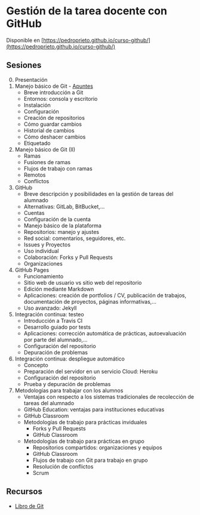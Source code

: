 # Gestión de la tarea docente con GitHub

Disponible en [https://pedroprieto.github.io/curso-github/](https://pedroprieto.github.io/curso-github/)

## Sesiones
0. Presentación
1. Manejo básico de Git - [Apuntes](sesion-1.org)
    - Breve introducción a Git
    - Entornos: consola y escritorio
    - Instalación
    - Configuración
    - Creación de repositorios
    - Cómo guardar cambios
    - Historial de cambios
    - Cómo deshacer cambios
    - Etiquetado
2. Manejo básico de Git (II)
    - Ramas
    - Fusiones de ramas
    - Flujos de trabajo con ramas
    - Remotos
    - Conflictos
3. GitHub
    - Breve descripción y posibilidades en la gestión de tareas del alumnado
    - Alternativas: GitLab, BitBucket,...
    - Cuentas
    - Configuración de la cuenta
    - Manejo básico de la plataforma
    - Repositorios: manejo y ajustes
    - Red social: comentarios, seguidores, etc.
    - Issues y Proyectos
    - Uso individual
    - Colaboración: Forks y Pull Requests
    - Organizaciones
4. GitHub Pages
    - Funcionamiento
    - Sitio web de usuario vs sitio web del repositorio
    - Edición mediante Markdown
    - Aplicaciones: creación de portfolios / CV, publicación de trabajos, documentación de proyectos, páginas informativas,...
    - Uso avanzado: Jekyll
5. Integración continua: testeo
    - Introducción a Travis CI
    - Desarrollo guiado por tests
    - Aplicaciones: corrección automática de prácticas, autoevaluación por parte del alumnado,...
    - Configuración del repositorio
    - Depuración de problemas
6. Integración continua: despliegue automático
    - Concepto
    - Preparación del servidor en un servicio Cloud: Heroku
    - Configuración del repositorio
    - Prueba y depuración de problemas
7. Metodologías para trabajar con los alumnos
    - Ventajas con respecto a los sistemas tradicionales de recolección de tareas del alumnado
    - GitHub Education: ventajas para instituciones educativas
    - GitHub Classroom
    - Metodologías de trabajo para prácticas inviduales
        - Forks y Pull Requests
        - GitHub Classroom
    - Metodologías de trabajo para prácticas en grupo
        - Repositorios compartidos: organizaciones y equipos
        - GitHub Classroom
        - Flujos de trabajo con Git para trabajo en grupo
        - Resolución de conflictos
        - Scrum

## Recursos
- [Libro de Git](https://git-scm.com/book/es/v2)
